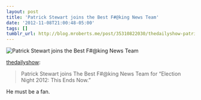 ```yaml
---
layout: post
title: 'Patrick Stewart joins the Best F#@king News Team'
date: '2012-11-08T21:00:48-05:00'
tags: []
tumblr_url: http://blog.mroberts.me/post/35310822030/thedailyshow-patrick-stewart-joins-the-best
---
```


![Patrick Stewart joins the Best F#@king News Team](http://25.media.tumblr.com/tumblr_md58fyxe4A1r0ajmso1_500.png)

[thedailyshow](http://thedailyshow.tumblr.com/post/35251791988/patrick-stewart-joins-the-best-f-king-news-team):
> Patrick Stewart joins The Best F#@king News Team for “Election Night 2012: This Ends Now.”

He must be a fan.